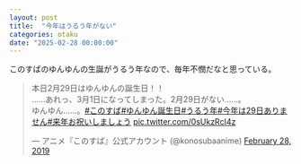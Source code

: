 ```yaml
---
layout: post
title:  "今年はうるう年がない"
categories: otaku
date: "2025-02-28 00:00:00"
---
```


このすばのゆんゆんの生誕がうるう年なので、毎年不憫だなと思っている。

<blockquote class="twitter-tweet tw-align-center"><p lang="ja" dir="ltr">本日2月29日はゆんゆんの誕生日！！<br>……あれっ、3月1日になってしまった。2月29日がない……。<br>ゆんゆん……。<a href="https://twitter.com/hashtag/%E3%81%93%E3%81%AE%E3%81%99%E3%81%B0?src=hash&amp;ref_src=twsrc%5Etfw">#このすば</a><a href="https://twitter.com/hashtag/%E3%82%86%E3%82%93%E3%82%86%E3%82%93%E8%AA%95%E7%94%9F%E6%97%A5?src=hash&amp;ref_src=twsrc%5Etfw">#ゆんゆん誕生日</a><a href="https://twitter.com/hashtag/%E3%81%86%E3%82%8B%E3%81%86%E5%B9%B4?src=hash&amp;ref_src=twsrc%5Etfw">#うるう年</a><a href="https://twitter.com/hashtag/%E4%BB%8A%E5%B9%B4%E3%81%AF29%E6%97%A5%E3%81%82%E3%82%8A%E3%81%BE%E3%81%9B%E3%82%93?src=hash&amp;ref_src=twsrc%5Etfw">#今年は29日ありません</a><a href="https://twitter.com/hashtag/%E6%9D%A5%E5%B9%B4%E3%81%8A%E7%A5%9D%E3%81%84%E3%81%97%E3%81%BE%E3%81%97%E3%82%87%E3%81%86?src=hash&amp;ref_src=twsrc%5Etfw">#来年お祝いしましょう</a> <a href="https://t.co/0sUkzRcI4z">pic.twitter.com/0sUkzRcI4z</a></p>&mdash; アニメ『このすば』公式アカウント (@konosubaanime) <a href="https://twitter.com/konosubaanime/status/1101140739155648513?ref_src=twsrc%5Etfw">February 28, 2019</a></blockquote> <script async src="https://platform.twitter.com/widgets.js" charset="utf-8"></script>
